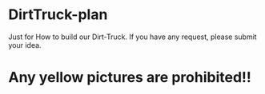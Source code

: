 # DirtTruck-plan
  Just for How to build our Dirt-Truck. 
  If you have any request, please submit your idea.
  # Any yellow pictures are prohibited!!
